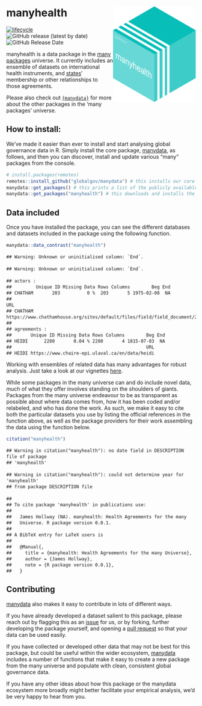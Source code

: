 
# manyhealth <img src="man/figures/manyhealthLogo.png" align="right" width="220"/>

<!-- badges: start -->

[![lifecycle](https://img.shields.io/badge/lifecycle-experimental-orange.svg)](https://www.tidyverse.org/lifecycle/#experimental)
![GitHub release (latest by
date)](https://img.shields.io/github/v/release/globalgov/manyhealth)
![GitHub Release
Date](https://img.shields.io/github/release-date/globalgov/manyhealth)
<!-- badges: end -->

manyhealth is a data package in the [many
packages](https://github.com/globalgov/) universe. It currently includes
an ensemble of datasets on international health instruments, and
[states](https://github.com/globalgov/manystates)’ membership or other
relationships to those agreements.

Please also check out
[`{manydata}`](https://github.com/globalgov/manydata) for more about the
other packages in the ‘many packages’ universe.

## How to install:

We’ve made it easier than ever to install and start analysing global
governance data in R. Simply install the core package,
[manydata](https://github.com/globalgov/manydata), as follows, and then
you can discover, install and update various “many” packages from the
console.

``` r
# install.packages(remotes)
remotes::install_github("globalgov/manydata") # this installs our core package, the only one you need to do independently
manydata::get_packages() # this prints a list of the publicly available data packages currently available
manydata::get_packages("manyhealth") # this downloads and installs the named package
```

## Data included

Once you have installed the package, you can see the different databases
and datasets included in the package using the following function.

``` r
manydata::data_contrast("manyhealth")
```

    ## Warning: Unknown or uninitialised column: `End`.

    ## Warning: Unknown or uninitialised column: `End`.

    ## actors :
    ##         Unique ID Missing Data Rows Columns        Beg End
    ## CHATHAM       203          0 %  203       5 1975-02-08  NA
    ##                                                                                                                                  URL
    ## CHATHAM https://www.chathamhouse.org/sites/default/files/field/field_document/20150120GlobalHealthArchitectureHoffmanColePearcey.pdf
    ## 
    ## agreements :
    ##       Unique ID Missing Data Rows Columns        Beg End
    ## HEIDI      2280       0.04 % 2280       4 1815-07-03  NA
    ##                                                  URL
    ## HEIDI https://www.chaire-epi.ulaval.ca/en/data/heidi

Working with ensembles of related data has many advantages for robust
analysis. Just take a look at our vignettes
[here](https://globalgov.github.io/manydata/articles/user.html).

While some packages in the many universe can and do include novel data,
much of what they offer involves standing on the shoulders of giants.
Packages from the many universe endeavour to be as transparent as
possible about where data comes from, how it has been coded and/or
relabeled, and who has done the work. As such, we make it easy to cite
both the particular datasets you use by listing the official references
in the function above, as well as the package providers for their work
assembling the data using the function below.

``` r
citation("manyhealth")
```

    ## Warning in citation("manyhealth"): no date field in DESCRIPTION file of package
    ## 'manyhealth'

    ## Warning in citation("manyhealth"): could not determine year for 'manyhealth'
    ## from package DESCRIPTION file

    ## 
    ## To cite package 'manyhealth' in publications use:
    ## 
    ##   James Hollway (NA). manyhealth: Health Agreements for the many
    ##   Universe. R package version 0.0.1.
    ## 
    ## A BibTeX entry for LaTeX users is
    ## 
    ##   @Manual{,
    ##     title = {manyhealth: Health Agreements for the many Universe},
    ##     author = {James Hollway},
    ##     note = {R package version 0.0.1},
    ##   }

## Contributing

[manydata](https://github.com/globalgov/manydata) also makes it easy to
contribute in lots of different ways.

If you have already developed a dataset salient to this package, please
reach out by flagging this as an
[issue](https://github.com/globalgov/manyhealth/issues) for us, or by
forking, further developing the package yourself, and opening a [pull
request](https://github.com/globalgov/manyhealth/pulls) so that your
data can be used easily.

If you have collected or developed other data that may not be best for
this package, but could be useful within the wider ecosystem,
[manydata](https://github.com/globalgov/manydata) includes a number of
functions that make it easy to create a new package from the many
universe and populate with clean, consistent global governance data.

If you have any other ideas about how this package or the manydata
ecosystem more broadly might better facilitate your empirical analysis,
we’d be very happy to hear from you.
